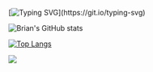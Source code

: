 [![Typing SVG](https://readme-typing-svg.demolab.com?font=Fira+Code&weight=700&pause=1000&color=3CF756&width=435&lines=Hello+there!+%F0%9F%91%8B%F0%9F%8F%BE+;Welcome+to+my+profile...;I+am+a+bioinformatician...;Check+out+my+journey!)](https://git.io/typing-svg)


![Brian's GitHub stats](https://github-readme-stats.vercel.app/api?username=bwanya&show_icons=true&theme=blue-green&hide_border=true&hide_title=true)



[![Top Langs](https://github-readme-stats.vercel.app/api/top-langs/?username=bwanya&layout=compact&langs_count=10)](https://github.com/bwanya/github-readme-stats)





![](https://komarev.com/ghpvc/?username=bwanya&color=green)


